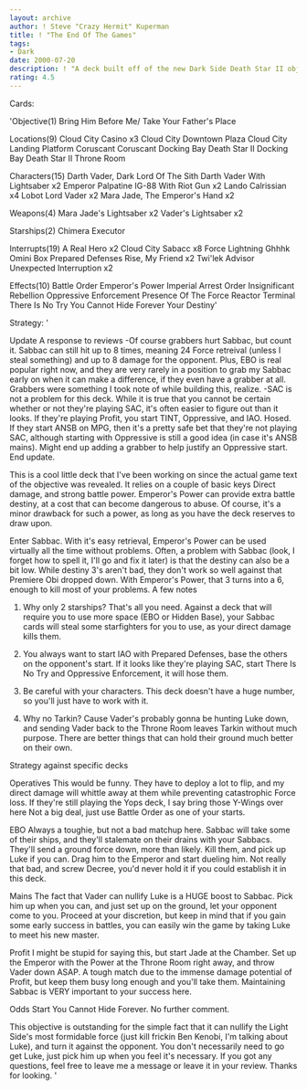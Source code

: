 ```yaml
---
layout: archive
author: ! Steve "Crazy Hermit" Kuperman
title: ! "The End Of The Games"
tags:
- Dark
date: 2000-07-20
description: ! "A deck built off of the new Dark Side Death Star II objective, with some major twists."
rating: 4.5
---
```

Cards: 

'Objective(1)
Bring Him Before Me/ Take Your Father's Place

Locations(9)
Cloud City Casino x3
Cloud City Downtown Plaza
Cloud City Landing Platform
Coruscant
Coruscant Docking Bay
Death Star II Docking Bay
Death Star II Throne Room

Characters(15)
Darth Vader, Dark Lord Of The Sith
Darth Vader With Lightsaber x2
Emperor Palpatine
IG-88 With Riot Gun x2
Lando Calrissian x4
Lobot
Lord Vader x2
Mara Jade, The Emperor's Hand x2

Weapons(4)
Mara Jade's Lightsaber x2
Vader's Lightsaber x2

Starships(2)
Chimera
Executor

Interrupts(19)
A Real Hero x2
Cloud City Sabacc x8
Force Lightning
Ghhhk
Omini Box
Prepared Defenses
Rise, My Friend x2
Twi'lek Advisor
Unexpected Interruption x2

Effects(10)
Battle Order
Emperor's Power
Imperial Arrest Order
Insignificant Rebellion
Oppressive Enforcement
Presence Of The Force
Reactor Terminal
There Is No Try
You Cannot Hide Forever
Your Destiny'

Strategy: '

Update
A response to reviews
-Of course grabbers hurt Sabbac, but count it. Sabbac can still hit up to 8 times, meaning 24 Force retreival (unless I steal something) and up to 8 damage for the opponent. Plus, EBO is real popular right now, and they are very rarely in a position to grab my Sabbac early on when it can make a difference, if they even have a grabber at all. Grabbers were something I took note of while building this, realize.
-SAC is not a problem for this deck. While it is true that you cannot be certain whether or not they're playing SAC, it's often easier to figure out than it looks. If they're playing Profit, you start TINT, Oppressive, and IAO. Hosed. If they start ANSB on MPG, then it's a pretty safe bet that they're not playing SAC, although starting with Oppressive is still a good idea (in case it's ANSB mains). Might end up adding a grabber to help justify an Oppressive start.
End update.


This is a cool little deck that I've been working on since the actual game text of the objective was revealed. It relies on a couple of basic keys Direct damage, and strong battle power. Emperor's Power can provide extra battle destiny, at a cost that can become dangerous to abuse. Of course, it's a minor drawback for such a power, as long as you have the deck reserves to draw upon.

Enter Sabbac. With it's easy retrieval, Emperor's Power can be used virtually all the time without problems. Often, a problem with Sabbac (look, I forget how to spell it, I'll go and fix it later) is that the destiny can also be a bit low. While destiny 3's aren't bad, they don't work so well against that Premiere Obi dropped down. With Emperor's Power, that 3 turns into a 6, enough to kill most of your problems. A few notes

1) Why only 2 starships? That's all you need. Against a deck that will require you to use more space (EBO or Hidden Base), your Sabbac cards will steal some starfighters for you to use, as your direct damage kills them.

2) You always want to start IAO with Prepared Defenses, base the others on the opponent's start. If it looks like they're playing SAC, start There Is No Try and Oppressive Enforcement, it will hose them.

3) Be careful with your characters. This deck doesn't have a huge number, so you'll just have to work with it.

4) Why no Tarkin? Cause Vader's probably gonna be hunting Luke down, and sending Vader back to the Throne Room leaves Tarkin without much purpose. There are better things that can hold their ground much better on their own.


Strategy against specific decks

Operatives This would be funny. They have to deploy a lot to flip, and my direct damage will whittle away at them while preventing catastrophic Force loss. If they're still playing the Yops deck, I say bring those Y-Wings over here Not a big deal, just use Battle Order as one of your starts.

EBO Always a toughie, but not a bad matchup here. Sabbac will take some of their ships, and they'll stalemate on their drains with your Sabbacs. They'll send a ground force down, more than likely. Kill them, and pick up Luke if you can. Drag him to the Emperor and start dueling him. Not really that bad, and screw Decree, you'd never hold it if you could establish it in this deck.

Mains The fact that Vader can nullify Luke is a HUGE boost to Sabbac. Pick him up when you can, and just set up on the ground, let your opponent come to you. Proceed at your discretion, but keep in mind that if you gain some early success in battles, you can easily win the game by taking Luke to meet his new master.

Profit I might be stupid for saying this, but start Jade at the Chamber. Set up the Emperor with the Power at the Throne Room right away, and throw Vader down ASAP. A tough match due to the immense damage potential of Profit, but keep them busy long enough and you'll take them. Maintaining Sabbac is VERY important to your success here.


Odds Start You Cannot Hide Forever. No further comment.

This objective is outstanding for the simple fact that it can nullify the Light Side's most formidable force (just kill frickin Ben Kenobi, I'm talking about Luke), and turn it against the opponent. You don't necessarily need to go get Luke, just pick him up when you feel it's necessary. If you got any questions, feel free to leave me a message or leave it in your review. Thanks for looking.
'